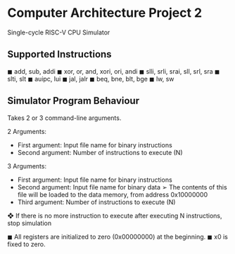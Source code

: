 # Computer Architecture Project 2
Single-cycle RISC-V CPU Simulator

## Supported Instructions
◼ add, sub, addi
◼ xor, or, and, xori, ori, andi
◼ slli, srli, srai, sll, srl, sra
◼ slti, slt
◼ auipc, lui
◼ jal, jalr
◼ beq, bne, blt, bge
◼ lw, sw

## Simulator Program Behaviour
Takes 2 or 3 command-line arguments.

2 Arguments:
  -  First argument: Input file name for binary instructions
  -  Second argument: Number of instructions to execute (N)

3 Arguments:
  -  First argument: Input file name for binary instructions
  -  Second argument: Input file name for binary data
      ➢   The contents of this file will be loaded to the data memory, from address 0x10000000
  - Third argument: Number of instructions to execute (N)

❖ If there is no more instruction to execute after executing N instructions, stop simulation

◼ All registers are initialized to zero (0x00000000) at the beginning.
◼ x0 is fixed to zero.
